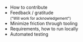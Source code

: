 ---
---

* How to contribute
* Feedback / gratitude<br /><small>("Will work for acknowledgement")</small>
* Minimize friction through tooling
* Requirements, how to run locally
* Automated testing
